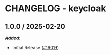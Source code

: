 # CHANGELOG - keycloak

<!-- towncrier release notes start -->

## 1.0.0 / 2025-02-20

***Added***:

* Initial Release ([#19019](https://github.com/DataDog/integrations-core/pull/19019))
